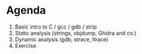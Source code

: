 # Agenda

1. Basic intro to C / gcc / gdb / strip
1. Static analysis (strings, objdump, Ghidra and co.)
1. Dynamic analysis (gdb, strace, ltrace)
1. Exercise
